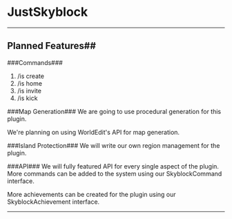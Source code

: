 JustSkyblock
==========


----------
## Planned Features##

###Commands###
1. /is create
2. /is home
3. /is invite
4. /is kick

###Map Generation###
We are going to use procedural generation for this plugin.

We're planning on using WorldEdit's API for map generation.

###Island Protection###
We will write our own region management for the plugin.

###API###
We will fully featured API for every single aspect of the plugin. More commands can be added to the system using our SkyblockCommand interface.

More achievements can be created for the plugin using our SkyblockAchievement interface.


----------
